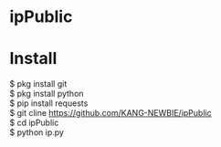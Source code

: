 # ipPublic

# Install
$ pkg install git<br>$ pkg install python<br>$ pip install requests<br>$ git cline https://github.com/KANG-NEWBIE/ipPublic<br>$ cd ipPublic<br>$ python ip.py
